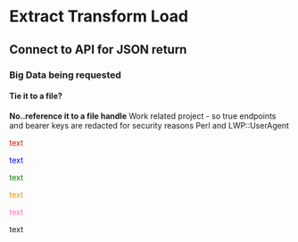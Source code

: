 # Extract Transform Load
## Connect to API for JSON return
### Big Data being requested
#### Tie it to a file?
**No..reference it to a file handle**
Work related project - so true endpoints and bearer keys are redacted for security reasons
Perl and LWP::UserAgent  


<font color=red>text</font>  
  
<font color=blue>text</font>  

<font color=green>text</font>  

<font color=darkorange>text</font>  

<font color=hotpink>text</font>  

<ffont color=purple>text</font>  

